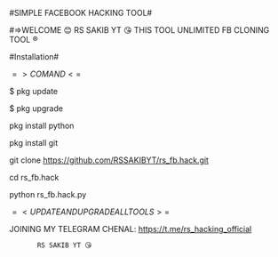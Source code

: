 #SIMPLE FACEBOOK HACKING TOOL#

#=>WELCOME 😊 RS SAKIB YT 😘 THIS TOOL UNLIMITED FB CLONING TOOL ®


#Installation#

$=>COMAND<=$

$ pkg update 

$ pkg upgrade 

pkg install python

pkg install git

git clone https://github.com/RSSAKIBYT/rs_fb.hack.git

cd rs_fb.hack

python rs_fb.hack.py

$=<UPDATE AND UPGRADE ALL TOOLS>=$

JOINING MY TELEGRAM CHENAL: https://t.me/rs_hacking_official 

           RS SAKIB YT 😘 
